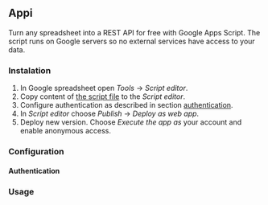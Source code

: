 ## Appi

Turn any spreadsheet into a REST API for free with Google Apps Script. The script runs on Google servers so no external
services have access to your data.

### Instalation
1. In Google spreadsheet open _Tools_ -> _Script editor_.
2. Copy content of [the script file](https://raw.githubusercontent.com/ziolko/appi/master/dist/script.js) to the _Script editor_.
3. Configure authentication as described in section [authentication](#authentication).
4. In _Script editor_ choose _Publish_ -> _Deploy as web app_.
5. Deploy new version. Choose _Execute the app as_ your account and enable anonymous access.

### Configuration
#### Authentication     

### Usage


